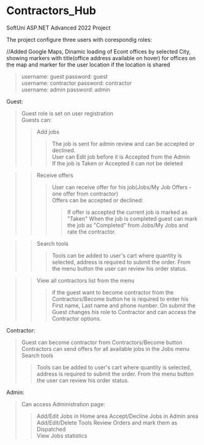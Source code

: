 # Contractors_Hub
SoftUni ASP.NET Advanced 2022 Project

The project configure three users with corespondig roles:  

//Added Google Maps, Dinamic loading of Econt offices by selected City, showing markers with title(office address available on hover) for offices on the map and marker for the user location if the location is shared

>username: guest password: guest  
>username: contractor password: contractor  
>username: admin password: admin  
  
Guest:  
>Guest role is set on user registration  
>Guests can: 
>>Add jobs  
>>>The job is sent for admin review and can be accepted or declined.  
>>>User can Edit job before it is Accepted from the Admin  
>>>If the job is Taken or Accepted it can not be deleted  
  
>>Receive offers  
>>>User can receive offer for his job(Jobs/My Job Offers - one offer from contractor)  
>>>Offers can be accepted or declined:  
>>>>If offer is accepted the current job is marked as "Taken"
>>>>When the job is completed guest can mark the job as "Completed" from Jobs/My Jobs and rate the contractor.  

>>Search tools  
>>>Tools can be added to user's cart where quantity is selected, address is required to submit the order. From the menu button the user can review his order status.  

>>View all contractors list from the menu  
>>>if the guest want to become contractor from the Contractors/Become button he is required to enter his First name, Last name and phone number. On submit the Guest changes his role to Contractor and can access the Contractor options.  

Contractor:  
>Guest can become contractor from Contractors/Become button  
>Contractors can send offers for all available jobs in the Jobs menu  
>Search tools  
>>Tools can be added to user's cart where quantity is selected, address is required to submit the order. From the menu button the user can review his order status.  

Admin:  
>Can access Administration page:  
>>Add/Edit Jobs in Home area
>>Accept/Decline Jobs in Admin area 
>>Add/Edit/Delete Tools
>>Review Orders and mark them as Dispatched  
>>View Jobs statistics
